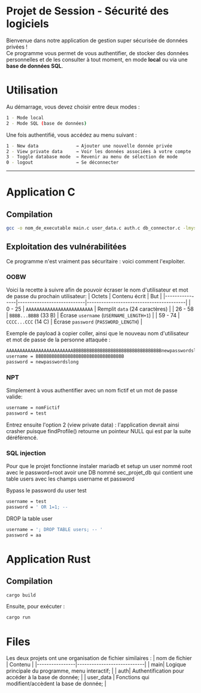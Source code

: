 ﻿# Projet de Session - Sécurité des logiciels

Bienvenue dans notre application de gestion super sécurisée de données privées !  
Ce programme vous permet de vous authentifier, de stocker des données personnelles et de les consulter à tout moment, en mode **local** ou via une **base de données SQL**.

# Utilisation
Au démarrage, vous devez choisir entre deux modes :
```bash
1 - Mode local
2 - Mode SQL (base de données)
```
Une fois authentifié, vous accédez au menu suivant :
```bash
1 - New data              → Ajouter une nouvelle donnée privée
2 - View private data     → Voir les données associées à votre compte
3 - Toggle database mode  → Revenir au menu de sélection de mode
0 - logout                → Se déconnecter
```

---
# Application C
##  Compilation
```bash
gcc -o nom_de_executable main.c user_data.c auth.c db_connector.c -lmysqlclient
```
## Exploitation des vulnérabilitées
Ce programme n'est vraiment pas sécuritaire : voici comment l'exploiter.

### OOBW
Voici la recette à suivre afin de pouvoir écraser le nom d'utilisateur et mot de passe du prochain utilisateur:
| Octets         | Contenu écrit              | But                                     |
|----------------|----------------------------|-----------------------------------------|
| 0 - 25         | `AAAAAAAAAAAAAAAAAAAAAAAAA` | Remplit `data` (24 caractères)         |
| 26 - 58        | `BBBB...BBBB` (33 B)       | Écrase `username` (`USERNAME_LENGTH+1`) |
| 59 - 74        | `CCCC...CCC` (14 C)        | Écrase `password` (`PASSWORD_LENGTH`) |

Exemple de payload à copier coller, ainsi que le nouveau nom d'utilisateur et mot de passe de la personne attaquée :
```bash
AAAAAAAAAAAAAAAAAAAAAAAAABBBBBBBBBBBBBBBBBBBBBBBBBBBBBBBBBnewpasswordslong
username = BBBBBBBBBBBBBBBBBBBBBBBBBBBBBBBBB
password = newpasswordslong
```


### NPT
Simplement à vous authentifier avec un nom fictif et un mot de passe valide:
```bash
username = nomFictif
password = test
```
Entrez ensuite l'option 2 (view private data) : l'application devrait ainsi crasher puisque findProfile() retourne un pointeur NULL qui est par la suite déréférencé.

### SQL injection
Pour que le projet fonctionne instaler mariadb et setup un user nommé root avec le password=root
avoir une DB nommé sec_projet_db qui contient une table users avec les champs username et password

Bypass le password du user test
```bash
username = test
password = ' OR 1=1; --
```
DROP la table user
```bash
username = '; DROP TABLE users; -- '
password = aa
```

# Application Rust
## Compilation
```bash
cargo build
```
Ensuite, pour exécuter :
```bash
cargo run
```


# Files
Les deux projets ont une organisation de fichier similaires :
| nom de fichier     | Contenu             | 
|----------------|----------------------------|
| main| 		Logique principale du programme, menu interactif; 	|
| auth|			Authentification pour accéder à la base de donnée;  |
| user_data |	Fonctions qui modifient/accèdent la base de donnée; |

